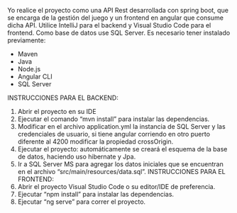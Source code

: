 Yo realice el proyecto como una API Rest desarrollada con spring boot, que se encarga de la gestión del juego y un frontend en angular que consume dicha API.
Utilice IntelliJ para el backend y Visual Studio Code para el frontend.
Como base de datos use SQL Server.
Es necesario tener instalado previamente:
- Maven
- Java
- Node.js
- Angular CLI
- SQL Server

INSTRUCCIONES PARA EL BACKEND:
1.	Abrir el proyecto en su IDE
2.	Ejecutar el comando “mvn install” para instalar las dependencias.
3.	Modificar en el archivo application.yml la instancia de SQL Server y las credenciales de usuario, si tiene angular corriendo en otro puerto diferente al 4200 modificar la propiedad crossOrigin.
4.	Ejecutar el proyecto: automáticamente se creará el esquema de la base de datos, haciendo uso hibernate y Jpa.
5.	Ir a SQL Server MS para agregar los datos iniciales que se encuentran en el archivo “src/main/resources/data.sql”.
INSTRUCCIONES PARA EL FRONTEND:
1.	Abrir el proyecto Visual Studio Code o su editor/IDE de preferencia.
2.	Ejecutar “npm install” para instalar las dependencias.
3.	Ejecutar “ng serve” para correr el proyecto.

